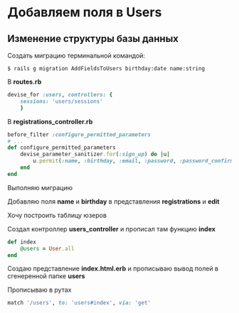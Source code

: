 # Добавляем поля в Users
## Изменение структуры базы данных
Создать миграцию терминальной командой:
```
$ rails g migration AddFieldsToUsers birthday:date name:string

```
В **routes.rb**
```ruby
devise_for :users, controllers: {
	sessions: 'users/sessions'
	}
```
В **registrations_controller.rb**
```ruby
before_filter :configure_permitted_parameters
# ...
def configure_permitted_parameters
	devise_parameter_sanitizer.for(:sign_up) do |u|
		u.permit(:name, :birthday, :email, :password, :password_confirmation)
	end
end
```
Выполняю миграцию

Добавляю поля **name** и **birthday** в представления **registrations** и **edit**

Хочу построить таблицу юзеров

Создал контроллер **users_controller** и прописал там функцию **index**
```ruby
def index
  	@users = User.all
end
```
Cоздаю представление **index.html.erb** и прописываю вывод полей в сгенеренной папке **users**

Прописываю в рутах
```ruby
match '/users', to: 'users#index', via: 'get'

```
